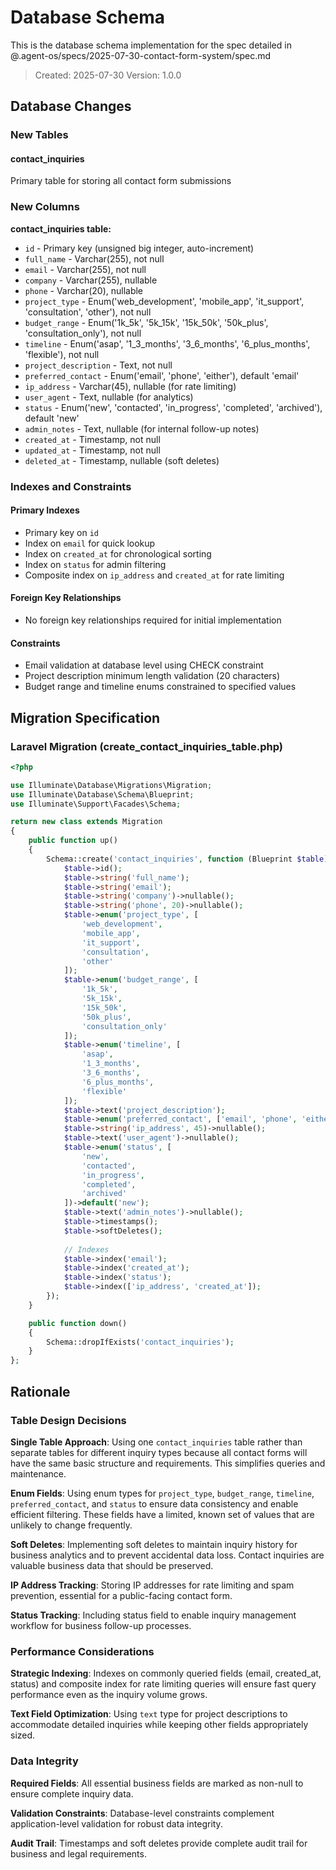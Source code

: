 # Database Schema

This is the database schema implementation for the spec detailed in @.agent-os/specs/2025-07-30-contact-form-system/spec.md

> Created: 2025-07-30
> Version: 1.0.0

## Database Changes

### New Tables

#### contact_inquiries
Primary table for storing all contact form submissions

### New Columns

**contact_inquiries table:**
- `id` - Primary key (unsigned big integer, auto-increment)
- `full_name` - Varchar(255), not null
- `email` - Varchar(255), not null
- `company` - Varchar(255), nullable
- `phone` - Varchar(20), nullable
- `project_type` - Enum('web_development', 'mobile_app', 'it_support', 'consultation', 'other'), not null
- `budget_range` - Enum('1k_5k', '5k_15k', '15k_50k', '50k_plus', 'consultation_only'), not null
- `timeline` - Enum('asap', '1_3_months', '3_6_months', '6_plus_months', 'flexible'), not null
- `project_description` - Text, not null
- `preferred_contact` - Enum('email', 'phone', 'either'), default 'email'
- `ip_address` - Varchar(45), nullable (for rate limiting)
- `user_agent` - Text, nullable (for analytics)
- `status` - Enum('new', 'contacted', 'in_progress', 'completed', 'archived'), default 'new'
- `admin_notes` - Text, nullable (for internal follow-up notes)
- `created_at` - Timestamp, not null
- `updated_at` - Timestamp, not null
- `deleted_at` - Timestamp, nullable (soft deletes)

### Indexes and Constraints

#### Primary Indexes
- Primary key on `id`
- Index on `email` for quick lookup
- Index on `created_at` for chronological sorting
- Index on `status` for admin filtering
- Composite index on `ip_address` and `created_at` for rate limiting

#### Foreign Key Relationships
- No foreign key relationships required for initial implementation

#### Constraints
- Email validation at database level using CHECK constraint
- Project description minimum length validation (20 characters)
- Budget range and timeline enums constrained to specified values

## Migration Specification

### Laravel Migration (create_contact_inquiries_table.php)

```php
<?php

use Illuminate\Database\Migrations\Migration;
use Illuminate\Database\Schema\Blueprint;
use Illuminate\Support\Facades\Schema;

return new class extends Migration
{
    public function up()
    {
        Schema::create('contact_inquiries', function (Blueprint $table) {
            $table->id();
            $table->string('full_name');
            $table->string('email');
            $table->string('company')->nullable();
            $table->string('phone', 20)->nullable();
            $table->enum('project_type', [
                'web_development',
                'mobile_app', 
                'it_support',
                'consultation',
                'other'
            ]);
            $table->enum('budget_range', [
                '1k_5k',
                '5k_15k', 
                '15k_50k',
                '50k_plus',
                'consultation_only'
            ]);
            $table->enum('timeline', [
                'asap',
                '1_3_months',
                '3_6_months', 
                '6_plus_months',
                'flexible'
            ]);
            $table->text('project_description');
            $table->enum('preferred_contact', ['email', 'phone', 'either'])->default('email');
            $table->string('ip_address', 45)->nullable();
            $table->text('user_agent')->nullable();
            $table->enum('status', [
                'new',
                'contacted', 
                'in_progress',
                'completed',
                'archived'
            ])->default('new');
            $table->text('admin_notes')->nullable();
            $table->timestamps();
            $table->softDeletes();
            
            // Indexes
            $table->index('email');
            $table->index('created_at');
            $table->index('status');
            $table->index(['ip_address', 'created_at']);
        });
    }

    public function down()
    {
        Schema::dropIfExists('contact_inquiries');
    }
};
```

## Rationale

### Table Design Decisions

**Single Table Approach**: Using one `contact_inquiries` table rather than separate tables for different inquiry types because all contact forms will have the same basic structure and requirements. This simplifies queries and maintenance.

**Enum Fields**: Using enum types for `project_type`, `budget_range`, `timeline`, `preferred_contact`, and `status` to ensure data consistency and enable efficient filtering. These fields have a limited, known set of values that are unlikely to change frequently.

**Soft Deletes**: Implementing soft deletes to maintain inquiry history for business analytics and to prevent accidental data loss. Contact inquiries are valuable business data that should be preserved.

**IP Address Tracking**: Storing IP addresses for rate limiting and spam prevention, essential for a public-facing contact form.

**Status Tracking**: Including status field to enable inquiry management workflow for business follow-up processes.

### Performance Considerations

**Strategic Indexing**: Indexes on commonly queried fields (email, created_at, status) and composite index for rate limiting queries will ensure fast query performance even as the inquiry volume grows.

**Text Field Optimization**: Using `text` type for project descriptions to accommodate detailed inquiries while keeping other fields appropriately sized.

### Data Integrity

**Required Fields**: All essential business fields are marked as non-null to ensure complete inquiry data.

**Validation Constraints**: Database-level constraints complement application-level validation for robust data integrity.

**Audit Trail**: Timestamps and soft deletes provide complete audit trail for business and legal requirements.